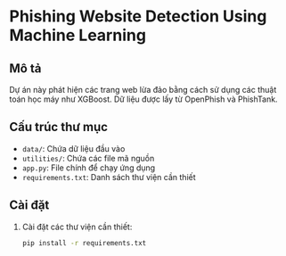 # Phishing Website Detection Using Machine Learning

## Mô tả
Dự án này phát hiện các trang web lừa đảo bằng cách sử dụng các thuật toán học máy như XGBoost. Dữ liệu được lấy từ OpenPhish và PhishTank.

## Cấu trúc thư mục
- `data/`: Chứa dữ liệu đầu vào
- `utilities/`: Chứa các file mã nguồn
- `app.py`: File chính để chạy ứng dụng
- `requirements.txt`: Danh sách thư viện cần thiết

## Cài đặt
1. Cài đặt các thư viện cần thiết:
   ```bash
   pip install -r requirements.txt
